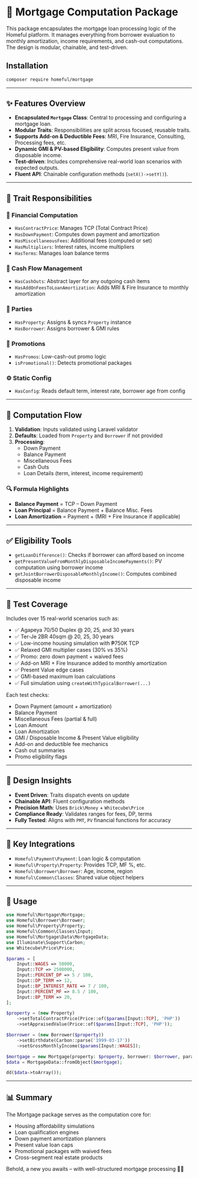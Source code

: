 
# 🏡 Mortgage Computation Package

This package encapsulates the mortgage loan processing logic of the Homeful platform. It manages everything from borrower evaluation to monthly amortization, income requirements, and cash-out computations. The design is modular, chainable, and test-driven.

## Installation

```bash
composer require homeful/mortgage
```

---

## ✨ Features Overview

- **Encapsulated `Mortgage` Class**: Central to processing and configuring a mortgage loan.
- **Modular Traits**: Responsibilities are split across focused, reusable traits.
- **Supports Add-on & Deductible Fees**: MRI, Fire Insurance, Consulting, Processing fees, etc.
- **Dynamic GMI & PV-based Eligibility**: Computes present value from disposable income.
- **Test-driven**: Includes comprehensive real-world loan scenarios with expected outputs.
- **Fluent API**: Chainable configuration methods (`setX()->setY()`).

---

## 🔧 Trait Responsibilities

### 🔢 Financial Computation
- `HasContractPrice`: Manages TCP (Total Contract Price)
- `HasDownPayment`: Computes down payment and amortization
- `HasMiscellaneousFees`: Additional fees (computed or set)
- `HasMultipliers`: Interest rates, income multipliers
- `HasTerms`: Manages loan balance terms

### 💸 Cash Flow Management
- `HasCashOuts`: Abstract layer for any outgoing cash items
- `HasAddOnFeesToLoanAmortization`: Adds MRI & Fire Insurance to monthly amortization

### 👥 Parties
- `HasProperty`: Assigns & syncs `Property` instance
- `HasBorrower`: Assigns borrower & GMI rules

### 🎁 Promotions
- `HasPromos`: Low-cash-out promo logic
- `isPromotional()`: Detects promotional packages

### ⚙️ Static Config
- `HasConfig`: Reads default term, interest rate, borrower age from config

---

## 🧮 Computation Flow

1. **Validation**: Inputs validated using Laravel validator
2. **Defaults**: Loaded from `Property` and `Borrower` if not provided
3. **Processing**:
    - Down Payment
    - Balance Payment
    - Miscellaneous Fees
    - Cash Outs
    - Loan Details (term, interest, income requirement)

### 🔍 Formula Highlights

- **Balance Payment** = TCP – Down Payment
- **Loan Principal** = Balance Payment + Balance Misc. Fees
- **Loan Amortization** = Payment + (MRI + Fire Insurance if applicable)

---

## ✅ Eligibility Tools

- `getLoanDifference()`: Checks if borrower can afford based on income
- `getPresentValueFromMonthlyDisposableIncomePayments()`: PV computation using borrower income
- `getJointBorrowerDisposableMonthlyIncome()`: Computes combined disposable income

---

## 🧪 Test Coverage

Includes over 15 real-world scenarios such as:

- ✅ Agapeya 70/50 Duplex @ 20, 25, and 30 years
- ✅ Ter-Je 2BR 40sqm @ 20, 25, 30 years
- ✅ Low-income housing simulation with ₱750K TCP
- ✅ Relaxed GMI multiplier cases (30% vs 35%)
- ✅ Promo: zero down payment + waived fees
- ✅ Add-on MRI + Fire Insurance added to monthly amortization
- ✅ Present Value edge cases
- ✅ GMI-based maximum loan calculations
- ✅ Full simulation using `createWithTypicalBorrower(...)`

Each test checks:

- Down Payment (amount + amortization)
- Balance Payment
- Miscellaneous Fees (partial & full)
- Loan Amount
- Loan Amortization
- GMI / Disposable Income & Present Value eligibility
- Add-on and deductible fee mechanics
- Cash out summaries
- Promo eligibility flags

---

## 🧠 Design Insights

- **Event Driven**: Traits dispatch events on update
- **Chainable API**: Fluent configuration methods
- **Precision Math**: Uses `Brick\Money` + `Whitecube\Price`
- **Compliance Ready**: Validates ranges for fees, DP, terms
- **Fully Tested**: Aligns with `PMT`, `PV` financial functions for accuracy

---

## 🔗 Key Integrations

- `Homeful\Payment\Payment`: Loan logic & computation
- `Homeful\Property\Property`: Provides TCP, MF %, etc.
- `Homeful\Borrower\Borrower`: Age, income, region
- `Homeful\Common\Classes`: Shared value object helpers

---

## 🧰 Usage

```php
use Homeful\Mortgage\Mortgage;
use Homeful\Borrower\Borrower;
use Homeful\Property\Property;
use Homeful\Common\Classes\Input;
use Homeful\Mortgage\Data\MortgageData;
use Illuminate\Support\Carbon;
use Whitecube\Price\Price;

$params = [
    Input::WAGES => 50000,
    Input::TCP => 2500000,
    Input::PERCENT_DP => 5 / 100,
    Input::DP_TERM => 12,
    Input::BP_INTEREST_RATE => 7 / 100,
    Input::PERCENT_MF => 8.5 / 100,
    Input::BP_TERM => 20,
];

$property = (new Property)
    ->setTotalContractPrice(Price::of($params[Input::TCP], 'PHP'))
    ->setAppraisedValue(Price::of($params[Input::TCP], 'PHP'));

$borrower = (new Borrower($property))
    ->setBirthdate(Carbon::parse('1999-03-17'))
    ->setGrossMonthlyIncome($params[Input::WAGES]);

$mortgage = new Mortgage(property: $property, borrower: $borrower, params: $params);
$data = MortgageData::fromObject($mortgage);

dd($data->toArray());
```

---

## 📊 Summary

The Mortgage package serves as the computation core for:

- Housing affordability simulations
- Loan qualification engines
- Down payment amortization planners
- Present value loan caps
- Promotional packages with waived fees
- Cross-segment real estate products

Behold, a new you awaits – with well-structured mortgage processing 🏡✨
